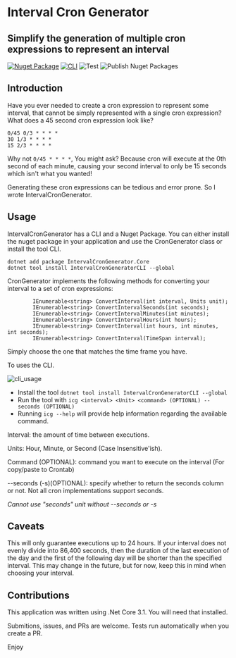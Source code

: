 # Interval Cron Generator
## Simplify the generation of multiple cron expressions to represent an interval

[![Nuget Package](https://badgen.net/nuget/v/IntervalCronGenerator.core)](https://www.nuget.org/packages/IntervalCronGenerator.Core/)
[![CLI](https://badgen.net/nuget/v/IntervalCronGeneratorCLI)](https://www.nuget.org/packages/IntervalCronGeneratorCLI/)
![Test](https://github.com/malscent/IntervalCronGenerator/workflows/Test/badge.svg)
![Publish Nuget Packages](https://github.com/malscent/IntervalCronGenerator/workflows/Publish%20Nuget%20Packages/badge.svg)

## Introduction

Have you ever needed to create a cron expression to represent some interval, that cannot be simply represented with a single cron expression?  What does a 45 second cron expression look like?

```
0/45 0/3 * * * *
30 1/3 * * * *
15 2/3 * * * *
```

Why not `0/45 * * * *`, You might ask?  Because cron will execute at the 0th second of each minute, causing your second interval to only be 15 seconds which isn't what you wanted!

Generating these cron expressions can be tedious and error prone.  So I wrote IntervalCronGenerator.

## Usage

IntervalCronGenerator has a CLI and a Nuget Package.   You can either install the nuget package in your application and use the CronGenerator class or install the tool CLI.

```
dotnet add package IntervalCronGenerator.Core
dotnet tool install IntervalCronGeneratorCLI --global
```

CronGenerator implements the following methods for converting your interval to a set of cron expressions:

```
        IEnumerable<string> ConvertInterval(int interval, Units unit);
        IEnumerable<string> ConvertIntervalSeconds(int seconds);
        IEnumerable<string> ConvertIntervalMinutes(int minutes);
        IEnumerable<string> ConvertIntervalHours(int hours);
        IEnumerable<string> ConvertInterval(int hours, int minutes, int seconds);
        IEnumerable<string> ConvertInterval(TimeSpan interval);
```

Simply choose the one that matches the time frame you have.

To uses the CLI.

![cli_usage](https://imgur.com/qikPM4R.jpg)

* Install the tool
`dotnet tool install IntervalCronGeneratorCLI --global`
* Run the tool with `icg <interval> <Unit> <command> (OPTIONAL) --seconds (OPTIONAL)`
* Running `icg --help` will provide help information regarding the available command.

Interval: the amount of time between executions.

Units: Hour, Minute, or Second (Case Insensitive'ish).

Command (OPTIONAL): command you want to execute on the interval (For copy/paste to Crontab)

--seconds (-s)(OPTIONAL): specify whether to return the seconds column or not.  Not all cron implementations support seconds.

_Cannot use "seconds" unit without --seconds or -s_ 

## Caveats

This will only guarantee executions up to 24 hours.  If your interval does not evenly divide into 86,400 seconds, then the duration of the last execution of the day and the first of the following day will be shorter than the specified interval.  This may change in the future, but for now, keep this in mind when choosing your interval.

## Contributions
This application was written using .Net Core 3.1.  You will need that installed.

Submitions, issues, and PRs are welcome.  Tests run automatically when you create a PR.

Enjoy


